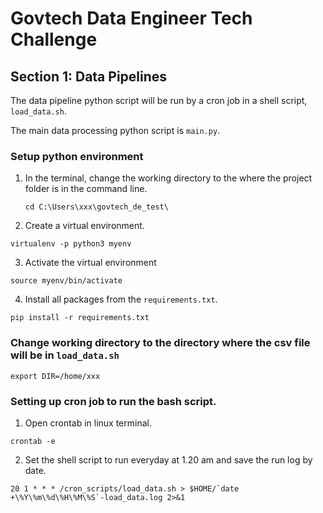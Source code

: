 # Govtech Data Engineer Tech Challenge


## Section 1: Data Pipelines
The data pipeline python script will be run by a cron job in a shell script, `load_data.sh`.

The main data processing python script is `main.py`.


### Setup python environment
1) In the terminal, change the working directory to the where the project folder is in the command line.  

   ```
   cd C:\Users\xxx\govtech_de_test\
   ```

2) Create a virtual environment.
```
virtualenv -p python3 myenv
```

3) Activate the virtual environment
```
source myenv/bin/activate
```

4) Install all packages from the `requirements.txt`.
 ```
 pip install -r requirements.txt

 ```



### Change working directory to the directory where the csv file will be in `load_data.sh`
```
export DIR=/home/xxx
```

### Setting up cron job to run the bash script.
1) Open crontab in linux terminal.  
```console
crontab -e
```

2) Set the shell script to run everyday at 1.20 am and save the run log by date.
```console
20 1 * * * /cron_scripts/load_data.sh > $HOME/`date +\%Y\%m\%d\%H\%M\%S`-load_data.log 2>&1
```
